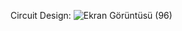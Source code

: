 Circuit Design:
![Ekran Görüntüsü (96)](https://github.com/ilgarakkaya/Arduino-UNO-Door-Opening-and-Alarm-System/assets/139866803/7abc6f79-73ba-458e-ae02-8a9a6f0f6c78)
